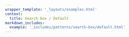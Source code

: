 ```yaml
---
wrapper_template: '_layouts/examples.html'
context:
  title: Search box / Default
markdown_includes:
  example: '_includes/patterns/search-box/default.html'
---
```

